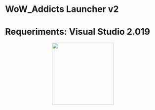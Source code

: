 # WoW_Addicts Launcher v2

# Requeriments: Visual Studio 2.019
<div align="center">
<img height="200" src="https://github.com/Daniel25/WoW_Addicts_Launcher/tree/main/WoW_Adiccts_Launcher.jpg?ref_type=heads">
</div>